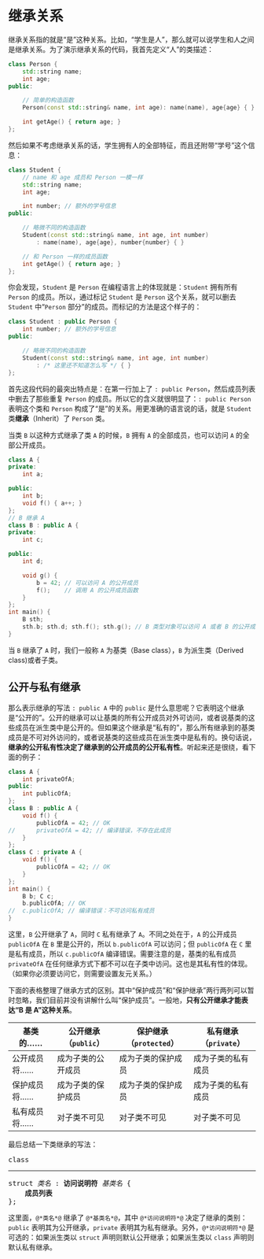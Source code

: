 # 继承关系

继承关系指的就是“是”这种关系。比如，“学生是人”，那么就可以说学生和人之间是继承关系。为了演示继承关系的代码，我首先定义“人”的类描述：
```cpp
class Person {
    std::string name;
    int age;
public:

    // 简单的构造函数
    Person(const std::string& name, int age): name(name), age{age} { }

    int getAge() { return age; }
};
```
然后如果不考虑继承关系的话，学生拥有人的全部特征，而且还附带“学号”这个信息：
```cpp
class Student {
    // name 和 age 成员和 Person 一模一样
    std::string name;
    int age;

    int number; // 额外的学号信息
public:

    // 略微不同的构造函数
    Student(const std::string& name, int age, int number)
        : name(name), age{age}, number{number} { }

    // 和 Person 一样的成员函数
    int getAge() { return age; }
};
```

你会发现，`Student` 是 `Person` 在编程语言上的体现就是：`Student` 拥有所有 `Person` 的成员。所以，通过标记 `Student` 是 `Person` 这个关系，就可以删去 `Student` 中“`Person` 部分”的成员。而标记的方法是这个样子的：
```cpp
class Student : public Person {
    int number; // 额外的学号信息
public:

    // 略微不同的构造函数
    Student(const std::string& name, int age, int number)
        : /* 这里还不知道怎么写 */ { }
};
```

首先这段代码的最突出特点是：在第一行加上了 `: public Person`，然后成员列表中删去了那些重复 `Person` 的成员。所以它的含义就很明显了：`: public Person` 表明这个类和 `Person` 构成了“是”的关系。用更准确的语言说的话，就是 `Student` 类**继承**（Inherit）了 `Person` 类。

当类 `B` 以这种方式继承了类 `A` 的时候，`B` 拥有 `A` 的全部成员，也可以访问 `A` 的全部公开成员。
```cpp
class A {
private:
    int a;

public:
    int b;
    void f() { a++; }
};
// B 继承 A
class B : public A {
private:
    int c;

public:
    int d;

    void g() {
        b = 42; // 可以访问 A 的公开成员 
        f();    // 调用 A 的公开成员函数
    }
};
int main() {
    B sth;
    sth.b; sth.d; sth.f(); sth.g(); // B 类型对象可以访问 A 或者 B 的公开成员
}
```

当 `B` 继承了 `A` 时，我们一般称 `A` 为基类（Base class），`B` 为派生类（Derived class)或者子类。

## 公开与私有继承

那么表示继承的写法 `: public A` 中的 `public` 是什么意思呢？它表明这个继承是“公开的”。公开的继承可以让基类的所有公开成员对外可访问，或者说基类的这些成员在派生类中是公开的。但如果这个继承是“私有的”，那么所有继承到的基类成员是不可对外访问的，或者说基类的这些成员在派生类中是私有的。换句话说，**继承的公开私有性决定了继承到的公开成员的公开私有性**。听起来还是很绕，看下面的例子：
```cpp
class A {
    int privateOfA;
public:
    int publicOfA;
};
class B : public A {
    void f() {
        publicOfA = 42; // OK
//      privateOfA = 42; // 编译错误，不存在此成员
    }
};
class C : private A {
    void f() {
        publicOfA = 42; // OK
    }
};
int main() {
    B b; C c;
    b.publicOfA; // OK
//  c.publicOfA; // 编译错误：不可访问私有成员
}
```

这里，`B` 公开继承了 `A`，同时 `C` 私有继承了 `A`。不同之处在于，`A` 的公开成员 `publicOfA` 在 `B` 里是公开的，所以 `b.publicOfA` 可以访问；但 `publicOfA` 在 `C` 里是私有成员，所以 `c.publicOfA` 编译错误。需要注意的是，基类的私有成员 `privateOfA` 在任何继承方式下都不可以在子类中访问。这也是其私有性的体现。（如果你必须要访问它，则需要设置友元关系。）

下面的表格整理了继承方式的区别。其中“保护成员”和“保护继承”两行两列可以暂时忽略，我们目前并没有讲解什么叫“保护成员”。一般地，**只有公开继承才能表达“B 是 A”这种关系**。

| 基类的……     | 公开继承（`public`） | 保护继承（`protected`） | 私有继承（`private`） |
| ------------ | -------------------- | ----------------------- | --------------------- |
| 公开成员将…… | 成为子类的公开成员   | 成为子类的保护成员      | 成为子类的私有成员    |
| 保护成员将…… | 成为子类的保护成员   | 成为子类的保护成员      | 成为子类的私有成员    |
| 私有成员将…… | 对子类不可见         | 对子类不可见            | 对子类不可见          |

最后总结一下类继承的写法：

<pre class="sdsc">
<x-or>class<hr>struct</x-or> <i>类名</i> : <b>访问说明符</b> <i>基类名</i> {
    <b>成员列表</b>
};
</pre>

这里面，`@*类名*@` 继承了 `@*基类名*@`，其中 `@*访问说明符*@` 决定了继承的类别：`public` 表明其为公开继承，`private` 表明其为私有继承。另外，`@*访问说明符*@` 是可选的：如果派生类以 `struct` 声明则默认公开继承；如果派生类以 `class` 声明则默认私有继承。

